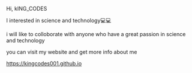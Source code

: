 Hi, kING_CODES 

I interested in science and technology💻💻

i will like to colloborate with anyone who have a great passion in science and technology


you can visit my website and get more info about me

https://kingcodes001.github.io
